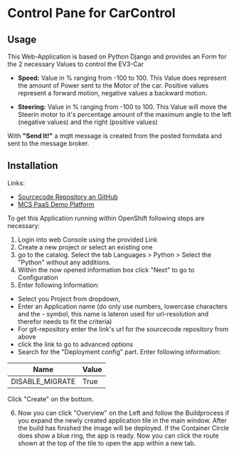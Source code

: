 # Control Pane for CarControl


## Usage
This Web-Application is based on Python Django and provides an Form for the 2 necessary Values to control the EV3-Car
- **Speed:** Value in % ranging from -100 to 100.
This Value does represent the amount of Power sent to the Motor of the car. Positive values represent a forward motion, negative values a backward motion.

- **Steering:** Value in % ranging from -100 to 100.
This Value will move the Steerin motor to it's percentage amount of the maximum angle to the left (negative values) and the right (positive values)

With **"Send It!"** a mqtt message is created from the posted formdata and sent to the message broker.

## Installation

Links:
- [Sourcecode Repository an GitHub](https://www.github.com/ev3-showcase/webapp_carcontrol)
- [MCS PaaS Demo Platform](https://master-aotp012.mcs-paas.io:8443/console/)

To get this Application running within OpenShift following steps are necessary:

1. Login into web Console using the provided Link
2. Create a new project or select an existing one
3. go to the catalog. Select the tab Languages > Python > Select the "Python" without any additions.
4. Within the now opened information box click "Next" to go to Configuration
5. Enter following Information: 
- Select you Project from dropdown, 
- Enter an Application name (do only use numbers, lowercase characters and the - symbol, this name is lateron used for url-resolution and therefor needs to fit the criteria)
- For git-repository enter the link's url for the sourcecode repository from above
- click the link to go to advanced options
- Search for the "Deployment config" part.
Enter following information:

Name | Value
------------ | -------------
DISABLE_MIGRATE|True

Click "Create" on the bottom.

6. Now you can click "Overview" on the Left and follow the Buildprocess if you expand the newly created application tile in the main window. After the build has finished the image will be deployed. If the Container Circle does show a blue ring, the app is ready. Now you can click the route shown at the top of the tile to open the app within a new tab.